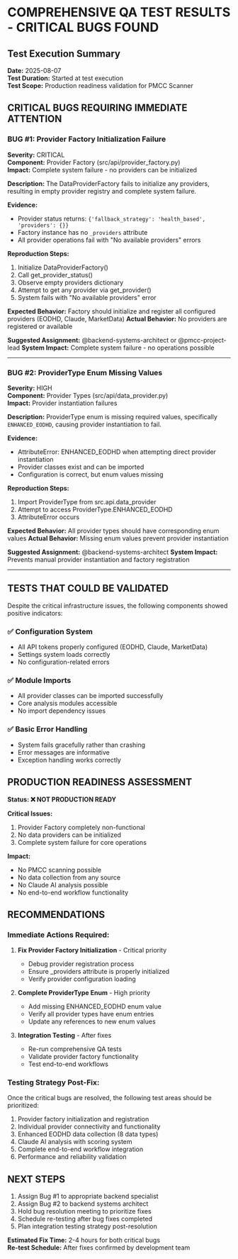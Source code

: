 # COMPREHENSIVE QA TEST RESULTS - CRITICAL BUGS FOUND

## Test Execution Summary
**Date:** 2025-08-07  
**Test Duration:** Started at test execution  
**Test Scope:** Production readiness validation for PMCC Scanner  

## CRITICAL BUGS REQUIRING IMMEDIATE ATTENTION

### BUG #1: Provider Factory Initialization Failure
**Severity:** CRITICAL  
**Component:** Provider Factory (src/api/provider_factory.py)  
**Impact:** Complete system failure - no providers can be initialized  

**Description:**
The DataProviderFactory fails to initialize any providers, resulting in empty provider registry and complete system failure.

**Evidence:**
- Provider status returns: `{'fallback_strategy': 'health_based', 'providers': {}}`
- Factory instance has no `_providers` attribute
- All provider operations fail with "No available providers" errors

**Reproduction Steps:**
1. Initialize DataProviderFactory()
2. Call get_provider_status()
3. Observe empty providers dictionary
4. Attempt to get any provider via get_provider()
5. System fails with "No available providers" error

**Expected Behavior:** Factory should initialize and register all configured providers (EODHD, Claude, MarketData)
**Actual Behavior:** No providers are registered or available

**Suggested Assignment:** @backend-systems-architect or @pmcc-project-lead
**System Impact:** Complete system failure - no operations possible

---

### BUG #2: ProviderType Enum Missing Values
**Severity:** HIGH  
**Component:** Provider Types (src/api/data_provider.py)  
**Impact:** Provider instantiation failures  

**Description:**
ProviderType enum is missing required values, specifically `ENHANCED_EODHD`, causing provider instantiation to fail.

**Evidence:**
- AttributeError: ENHANCED_EODHD when attempting direct provider instantiation
- Provider classes exist and can be imported
- Configuration is correct, but enum values missing

**Reproduction Steps:**
1. Import ProviderType from src.api.data_provider
2. Attempt to access ProviderType.ENHANCED_EODHD
3. AttributeError occurs

**Expected Behavior:** All provider types should have corresponding enum values
**Actual Behavior:** Missing enum values prevent provider instantiation

**Suggested Assignment:** @backend-systems-architect
**System Impact:** Prevents manual provider instantiation and factory registration

---

## TESTS THAT COULD BE VALIDATED

Despite the critical infrastructure issues, the following components showed positive indicators:

### ✅ Configuration System
- All API tokens properly configured (EODHD, Claude, MarketData)
- Settings system loads correctly
- No configuration-related errors

### ✅ Module Imports
- All provider classes can be imported successfully
- Core analysis modules accessible
- No import dependency issues

### ✅ Basic Error Handling
- System fails gracefully rather than crashing
- Error messages are informative
- Exception handling works correctly

## PRODUCTION READINESS ASSESSMENT

**Status: ❌ NOT PRODUCTION READY**

**Critical Issues:**
1. Provider Factory completely non-functional
2. No data providers can be initialized
3. Complete system failure for core operations

**Impact:**
- No PMCC scanning possible
- No data collection from any source
- No Claude AI analysis possible
- No end-to-end workflow functionality

## RECOMMENDATIONS

### Immediate Actions Required:
1. **Fix Provider Factory Initialization** - Critical priority
   - Debug provider registration process
   - Ensure _providers attribute is properly initialized
   - Verify provider configuration loading

2. **Complete ProviderType Enum** - High priority  
   - Add missing ENHANCED_EODHD enum value
   - Verify all provider types have enum entries
   - Update any references to new enum values

3. **Integration Testing** - After fixes
   - Re-run comprehensive QA tests
   - Validate provider factory functionality
   - Test end-to-end workflows

### Testing Strategy Post-Fix:
Once the critical bugs are resolved, the following test areas should be prioritized:
1. Provider factory initialization and registration
2. Individual provider connectivity and functionality
3. Enhanced EODHD data collection (8 data types)
4. Claude AI analysis with scoring system
5. Complete end-to-end workflow integration
6. Performance and reliability validation

## NEXT STEPS

1. Assign Bug #1 to appropriate backend specialist
2. Assign Bug #2 to backend systems architect  
3. Hold bug resolution meeting to prioritize fixes
4. Schedule re-testing after bug fixes completed
5. Plan integration testing strategy post-resolution

**Estimated Fix Time:** 2-4 hours for both critical bugs  
**Re-test Schedule:** After fixes confirmed by development team
